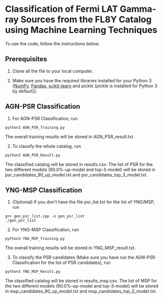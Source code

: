 # Classification of Fermi LAT Gamma-ray Sources from the FL8Y Catalog using Machine Learning Techniques

To use the code, follow the instructions below.

## Prerequisites

1. Clone all the file to your local computer.

2. Make sure you have the required libraries installed for your Python 3 ([NumPy](http://www.numpy.org/), [Pandas](https://pandas.pydata.org/), [scikit-learn](https://scikit-learn.org/) and pickle [pickle is installed for Python 3 by default]).

## AGN-PSR Classification
1. For AGN-PSR Classification, run

```
python3 AGN_PSR_Training.py
```
The overall training results will be stored in AGN_PSR_result.txt.

2. To classify the whole catalog, run

```
python3 AGN_PSR_Result.py
```

The classified catalog will be stored in results.csv. The list of PSR for the two different models (90.0%-up-model and top-3-model) will be stored in psr_candidates_90_up_model.txt and psr_candidates_top_3_model.txt.

## YNG-MSP Classification
1. (Optional) If you don't have the file psr_list.txt for the list of YNG/MSP, run 

```
g++ gen_psr_list.cpp -o gen_psr_list
./gen_psr_list
```

2. For YNG-MSP Classification, run

```
python3 YNG_MSP_Training.py
```

The overall training results will be stored in YNG_MSP_result.txt.

3. To classify the PSR candidates (Make sure you have run the AGN-PSR Classification for the list of PSR candidates), run

```
python3 YNG_MSP_Result.py
```

The classified catalog will be stored in results_msp.csv. The list of MSP for the two different models (90.0%-up-model and top-3-model) will be stored in msp_candidates_90_up_model.txt and msp_candidates_top_3_model.txt.